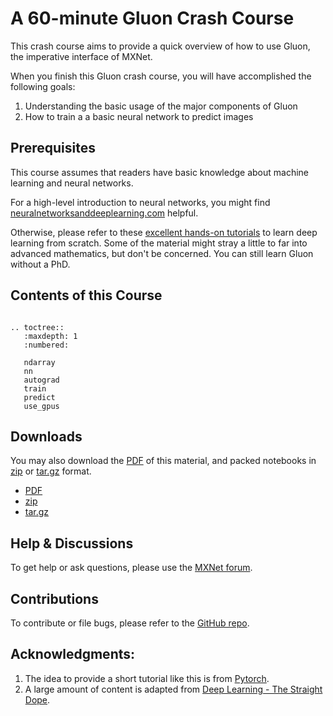 # A 60-minute Gluon Crash Course

This crash course aims to provide a quick overview of how to use Gluon, the imperative interface of MXNet.

When you finish this Gluon crash course, you will have accomplished the following goals:

1. Understanding the basic usage of the major components of Gluon
2. How to train a a basic neural network to predict images


## Prerequisites
This course assumes that readers have basic knowledge about machine learning and neural networks.

For a high-level introduction to neural networks, you might find [neuralnetworksanddeeplearning.com](http://neuralnetworksanddeeplearning.com/) helpful.

Otherwise, please refer to these
[excellent hands-on tutorials](http://gluon.mxnet.io/) to learn deep learning from scratch. Some of the material might stray a little to far into advanced mathematics, but don't be concerned. You can still learn Gluon without a PhD.


## Contents of this Course
```eval_rst

.. toctree::
   :maxdepth: 1
   :numbered:

   ndarray
   nn
   autograd
   train
   predict
   use_gpus
```


## Downloads
You may also download the [PDF](gluon_crash_course.pdf) of this material, and packed
notebooks in [zip](gluon_crash_course.zip) or
[tar.gz](gluon_crash_course.tar.gz) format.
* [PDF](gluon_crash_course.pdf)
* [zip](gluon_crash_course.zip)
* [tar.gz](gluon_crash_course.tar.gz)


## Help & Discussions
To get help or ask questions, please use the [MXNet forum](https://discuss.mxnet.io/).


## Contributions
To contribute or file bugs, please refer to the [GitHub repo](https://github.com/mli/gluon-crash-course).


## Acknowledgments:
1. The idea to provide a short tutorial like this is from [Pytorch](http://pytorch.org/tutorials/beginner/deep_learning_60min_blitz.html).
1. A large amount of content is adapted from [Deep Learning - The Straight Dope](http://gluon.mxnet.io/).
